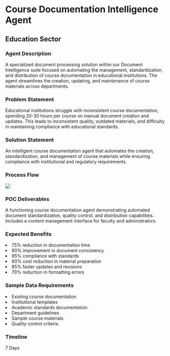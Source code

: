 <h1>Course Documentation Intelligence Agent</h1>
<h2>Education Sector</h2>
<h3>Agent Description</h3>
A specialized document processing solution within our Document Intelligence suite focused on automating the management, standardization, and distribution of course documentation in educational institutions. The agent streamlines the creation, updating, and maintenance of course materials across departments.
<h3>Problem Statement</h3>
Educational institutions struggle with inconsistent course documentation, spending 20-30 hours per course on manual document creation and updates. This leads to inconsistent quality, outdated materials, and difficulty in maintaining compliance with educational standards.
<h3>Solution Statement</h3>
An intelligent course documentation agent that automates the creation, standardization, and management of course materials while ensuring compliance with institutional and regulatory requirements.
<h3>Process Flow</h3>
<img src="https://github.com/user-attachments/assets/079034b7-c5fd-47ce-8994-acbbcddf9b7d"/>
<h3>POC Deliverables</h3>
A functioning course documentation agent demonstrating automated document standardization, quality control, and distribution capabilities. Includes a content management interface for faculty and administrators.
<h3>Expected Benefits</h3>
<li>75% reduction in documentation time</li>
<li>90% improvement in document consistency</li>
<li>95% compliance with standards</li>
<li>60% cost reduction in material preparation</li>
<li>85% faster updates and revisions</li>
<li>70% reduction in formatting errors</li>
<h3>Sample Data Requirements</h3>
<li>Existing course documentation</li>
<li>Institutional templates</li>
<li>Academic standards documentation</li>
<li>Department guidelines</li>
<li>Sample course materials</li>
<li>Quality control criteria</li>
<h3>Timeline</h3>
7 Days
